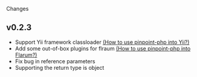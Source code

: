 ﻿Changes

## v0.2.3 

- Support Yii framework classloader [(How to use pinpoint-php into Yii?)](PHP/pinpoint_php_example/demo/yii-demo/Readme.md)
- Add some out-of-box plugins for flraum [ (How to use pinpoint-php into Flarum?)](PHP/pinpoint_php_example/demo/Flarum-demo/Reademe.md)
- Fix bug in reference parameters
- Supporting the return type is object
